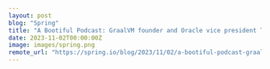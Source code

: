 ```yaml
---
layout: post
blog: "Spring"
title: "A Bootiful Podcast: GraalVM founder and Oracle vice president Thomas Wuerthinger"
date: 2023-11-02T00:00:00Z
image: images/spring.png
remote_url: "https://spring.io/blog/2023/11/02/a-bootiful-podcast-graalvm-founder-and-oracle-vice-president-thomas"
---
```

